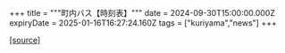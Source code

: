 +++
title = """町内バス【時刻表】"""
date = 2024-09-30T15:00:00.000Z
expiryDate = 2025-01-16T16:27:24.160Z
tags = ["kuriyama","news"]
+++


[[source]](https://www.town.kuriyama.hokkaido.jp/soshiki/47/28990.html)
